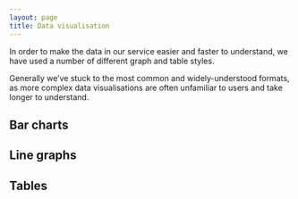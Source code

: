 ```yaml
---
layout: page
title: Data visualisation
---
```


In order to make the data in our service easier and faster to understand, we have used a number of different graph and table styles.

Generally we’ve stuck to the most common and widely-understood formats, as more complex data visualisations are often unfamiliar to users and take longer to understand.

## Bar charts

## Line graphs

## Tables


